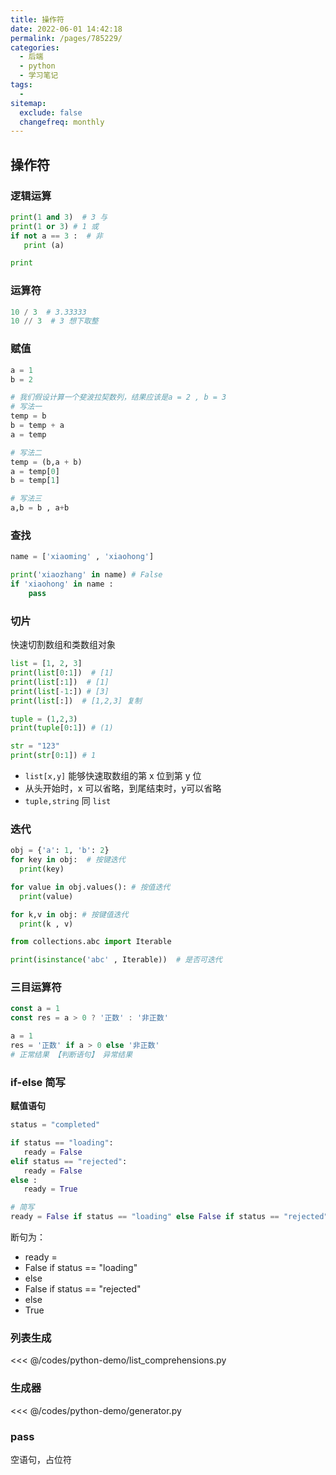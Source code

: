 ```yaml
---
title: 操作符
date: 2022-06-01 14:42:18
permalink: /pages/785229/
categories:
  - 后端
  - python
  - 学习笔记
tags:
  - 
sitemap:
  exclude: false
  changefreq: monthly
---
```



## 操作符

### 逻辑运算

```python
print(1 and 3)  # 3 与
print(1 or 3) # 1 或
if not a == 3 :  # 非
   print (a)

print
```

### 运算符

```python
10 / 3  # 3.33333
10 // 3  # 3 想下取整
```

### 赋值

```python
a = 1
b = 2

# 我们假设计算一个斐波拉契数列，结果应该是a = 2 , b = 3
# 写法一
temp = b
b = temp + a
a = temp

# 写法二
temp = (b,a + b)
a = temp[0]
b = temp[1]

# 写法三
a,b = b , a+b

```


### 查找

```python
name = ['xiaoming' , 'xiaohong']

print('xiaozhang' in name) # False
if 'xiaohong' in name :
    pass
```

### 切片
快速切割数组和类数组对象

```python
list = [1, 2, 3]
print(list[0:1])  # [1]
print(list[:1])  # [1]
print(list[-1:]) # [3] 
print(list[:])  # [1,2,3] 复制

tuple = (1,2,3)
print(tuple[0:1]) # (1)

str = "123"
print(str[0:1]) # 1

```
- `list[x,y]` 能够快速取数组的第 x 位到第 y 位
- 从头开始时，x 可以省略，到尾结束时，y可以省略
- `tuple,string` 同 `list`


### 迭代

```python
obj = {'a': 1, 'b': 2}
for key in obj:  # 按键迭代
  print(key)

for value in obj.values(): # 按值迭代
  print(value)

for k,v in obj: # 按键值迭代
  print(k , v) 

from collections.abc import Iterable

print(isinstance('abc' , Iterable))  # 是否可迭代

```

### 三目运算符

```js
const a = 1
const res = a > 0 ? '正数' : '非正数' 
```

```python
a = 1
res = '正数' if a > 0 else '非正数' 
# 正常结果 【判断语句】 异常结果 
```

### if-else 简写

**赋值语句**
```python
status = "completed"

if status == "loading":
   ready = False
elif status == "rejected":
   ready = False
else :
   ready = True

# 简写
ready = False if status == "loading" else False if status == "rejected" else True  

```
断句为：
- ready = 
- False if status == "loading"
- else 
- False if status == "rejected"
- else
- True


### 列表生成

<<< @/codes/python-demo/list_comprehensions.py

### 生成器

<<< @/codes/python-demo/generator.py

### pass

空语句，占位符
